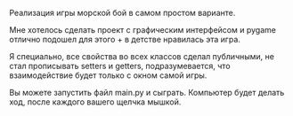 Реализация игры морской бой в самом простом варианте.

Мне хотелось сделать проект с графическим интерфейсом и pygame отлично подошел для этого + в детстве нравилась эта игра.

Я специально, все свойства во всех классов сделал публичными, не стал прописывать setters и getters, подразумевается, что взаимодействие будет только с окном самой игры.

Вы можете запустить файл main.py и сыграть. Компьютер будет делать ход, после каждого вашего щелчка мышкой.
